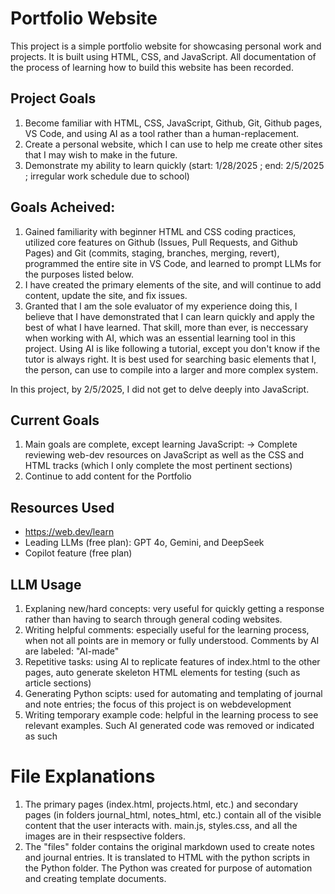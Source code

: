 # Portfolio Website

This project is a simple portfolio website for showcasing personal work and projects. It is built using HTML, CSS, and JavaScript. All documentation of the process of learning how to build this website has been recorded.

## Project Goals
1. Become familiar with HTML, CSS, JavaScript, Github, Git, Github pages, VS Code, and using AI as a tool rather than a human-replacement.
2. Create a personal website, which I can use to help me create other sites that I may wish to make in the future.
3. Demonstrate my ability to learn quickly (start: 1/28/2025 ; end: 2/5/2025 ; irregular work schedule due to school)

## Goals Acheived:
1. Gained familiarity with beginner HTML and CSS coding practices, utilized core features on Github (Issues, Pull Requests, and Github Pages) and Git (commits, staging, branches, merging, revert), programmed the entire site in VS Code, and learned to prompt LLMs for the purposes listed below.
2. I have created the primary elements of the site, and will continue to add content, update the site, and fix issues.
3. Granted that I am the sole evaluator of my experience doing this, I believe that I have demonstrated that I can learn quickly and apply the best of what I have learned. That skill, more than ever, is neccessary when working with AI, which was an essential learning tool in this project. Using AI is like following a tutorial, except you don't know if the tutor is always right. It is best used for searching basic elements that I, the person, can use to compile into a larger and more complex system.

In this project, by 2/5/2025, I did not get to delve deeply into JavaScript.

## Current Goals
1. Main goals are complete, except learning JavaScript: -> Complete reviewing web-dev resources on JavaScript as well as the CSS and HTML tracks (which I only complete the most pertinent sections)
2. Continue to add content for the Portfolio

## Resources Used
- https://web.dev/learn
- Leading LLMs (free plan): GPT 4o, Gemini, and DeepSeek
- Copilot feature (free plan)

## LLM Usage
1. Explaning new/hard concepts: very useful for quickly getting a response rather than having to search through general coding websites.
2. Writing helpful comments: especially useful for the learning process, when not all points are in memory or fully understood. Comments by AI are labeled: "AI-made"
2. Repetitive tasks: using AI to replicate features of index.html to the other pages, auto generate skeleton HTML elements for testing (such as article sections)
3. Generating Python scipts: used for automating and templating of journal and note entries; the focus of this project is on webdevelopment
4. Writing temporary example code: helpful in the learning process to see relevant examples. Such AI generated code was removed or indicated as such

# File Explanations
1. The primary pages (index.html, projects.html, etc.) and secondary pages (in folders journal_html, notes_html, etc.) contain all of the visible content that the user interacts with. main.js, styles.css, and all the images are in their respsective folders.
2. The "files" folder contains the original markdown used to create notes and journal entries. It is translated to HTML with the python scripts in the Python folder. The Python was created for purpose of automation and creating template documents.